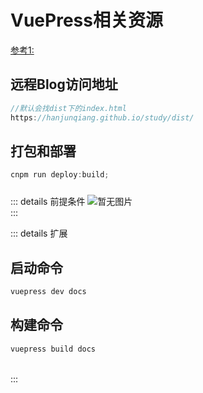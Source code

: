 # VuePress相关资源
[参考1:](https://cloud.tencent.com/developer/article/1458494)

## 远程Blog访问地址
```js
//默认会找dist下的index.html
https://hanjunqiang.github.io/study/dist/
```

## 打包和部署
```js
cnpm run deploy:build;
```

::: details 前提条件
<img style="margin-top:10px" :src="$withBase('/vuepress/01.jpg')" alt="暂无图片">
<br>
:::


::: details 扩展
## 启动命令
```js
vuepress dev docs
```
## 构建命令
```js
vuepress build docs
```
<br>
:::





